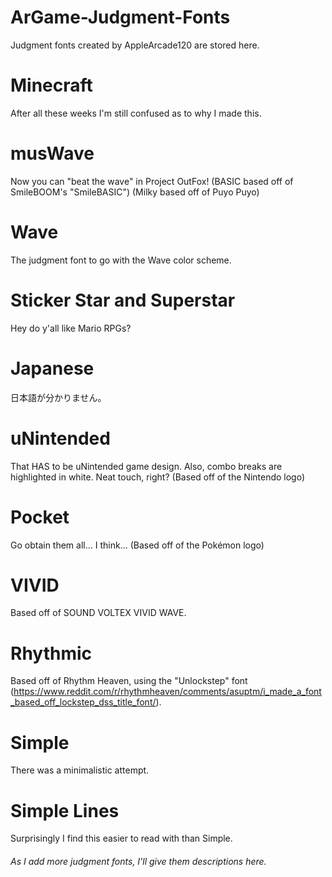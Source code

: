 # ArGame-Judgment-Fonts
Judgment fonts created by AppleArcade120 are stored here.

# Minecraft
After all these weeks I'm still confused as to why I made this.

# musWave
Now you can "beat the wave" in Project OutFox!
(BASIC based off of SmileBOOM's "SmileBASIC")
(Milky based off of Puyo Puyo)

# Wave
The judgment font to go with the Wave color scheme.

# Sticker Star and Superstar
Hey do y'all like Mario RPGs?

# Japanese
日本語が分かりません。

# uNintended
That HAS to be uNintended game design. Also, combo breaks are highlighted in white. Neat touch, right? (Based off of the Nintendo logo)

# Pocket
Go obtain them all... I think... (Based off of the Pokémon logo)

# VIVID
Based off of SOUND VOLTEX VIVID WAVE.

# Rhythmic
Based off of Rhythm Heaven, using the "Unlockstep" font (https://www.reddit.com/r/rhythmheaven/comments/asuptm/i_made_a_font_based_off_lockstep_dss_title_font/).

# Simple
There was a minimalistic attempt.

# Simple Lines
Surprisingly I find this easier to read with than Simple.

###### As I add more judgment fonts, I'll give them descriptions here.

